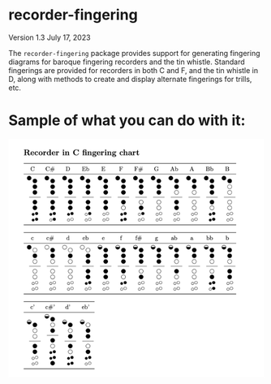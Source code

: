 # recorder-fingering

Version 1.3 July 17, 2023

The `recorder-fingering` package provides support for generating fingering diagrams for baroque fingering recorders and the tin whistle. Standard fingerings are provided for recorders in both C and F, and the tin whistle in D, along with methods to create and display alternate fingerings for trills, etc.

# Sample of what you can do with it:

![Fingering chart](recorder-fingering-RecorderInCchart.png)

